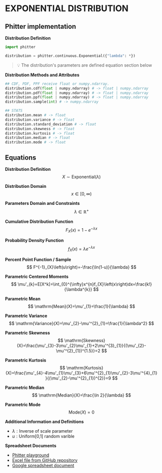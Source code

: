 # EXPONENTIAL DISTRIBUTION

## Phitter implementation

**Distribution Definition**

```python
import phitter

distribution = phitter.continuous.Exponential({"lambda": *})
```

> 💡 The distribution's parameters are defined equation section below

**Distribution Methods and Attributes**

```python
## CDF, PDF, PPF receive float or numpy.ndarray.
distribution.cdf(float | numpy.ndarray) # -> float | numpy.ndarray
distribution.pdf(float | numpy.ndarray) # -> float | numpy.ndarray
distribution.ppf(float | numpy.ndarray) # -> float | numpy.ndarray
distribution.sample(int) # -> numpy.ndarray

## STATS
distribution.mean # -> float
distribution.variance # -> float
distribution.standard_deviation # -> float
distribution.skewness # -> float
distribution.kurtosis # -> float
distribution.median # -> float
distribution.mode # -> float
```

## Equations

**Distribution Definition**
$$ X\sim\mathrm{Exponential}\left(\lambda\right) $$

**Distribution Domain**
$$ x\in [0,\infty)  $$

**Parameters Domain and Constraints**
$$ \lambda\in\mathbb{R}^{+} $$

**Cumulative Distribution Function**
$$ F_{X}\left(x\right)=1-e^{-\lambda x} $$

**Probability Density Function**
$$ f_{X}\left(x\right)=\lambda e^{-\lambda x} $$

**Percent Point Function / Sample**
$$ F^{-1}_{X}\left(u\right)=-\frac{\ln(1-u)}{\lambda} $$

**Parametric Centered Moments**
$$ \mu'_{k}=E[X^k]=\int_{0}^{\infty}x^{n}f_{X}\left(x\right)dx=\frac{k!}{\lambda^{k}} $$

**Parametric Mean**
$$ \mathrm{Mean}(X)=\mu'_{1}=\frac{1}{\lambda} $$

**Parametric Variance**
$$ \mathrm{Variance}(X)=\mu'_{2}-\mu'^{2}_{1}=\frac{1}{\lambda^2} $$

**Parametric Skewness**
$$ \mathrm{Skewness}(X)=\frac{\mu'_{3}-3\mu'_{2}\mu'_{1}+2\mu'^{3}_{1}}{(\mu'_{2}-\mu'^{2}_{1})^{1.5}}=2 $$

**Parametric Kurtosis**
$$ \mathrm{Kurtosis}(X)=\frac{\mu'_{4}-4\mu'_{1}\mu'_{3}+6\mu'^{2}_{1}\mu'_{2}-3\mu'^{4}_{1}}{(\mu'_{2}-\mu'^{2}_{1})^{2}}=9 $$

**Parametric Median**
$$ \mathrm{Median}(X)=\frac{\ln 2}{\lambda} $$

**Parametric Mode**
$$ \mathrm{Mode}(X)=0 $$

**Additional Information and Definitions**
- $\lambda:\text{Inverse of scale parameter}$
- $u:\text{Uniform[0,1] random varible}$

**Spreadsheet Documents**

-   [Phitter playground](https://phitter.io/distributions/continuous/exponential)
-   [Excel file from GitHub repository](https://github.com/phitterio/phitter-files/blob/main/continuous/exponential.xlsx)
-   [Google spreadsheet document](https://docs.google.com/spreadsheets/d/1c8aCgHTq3fEyIkVM1Ph3fzebxQMuourz1UkWbH4h3HA)
    